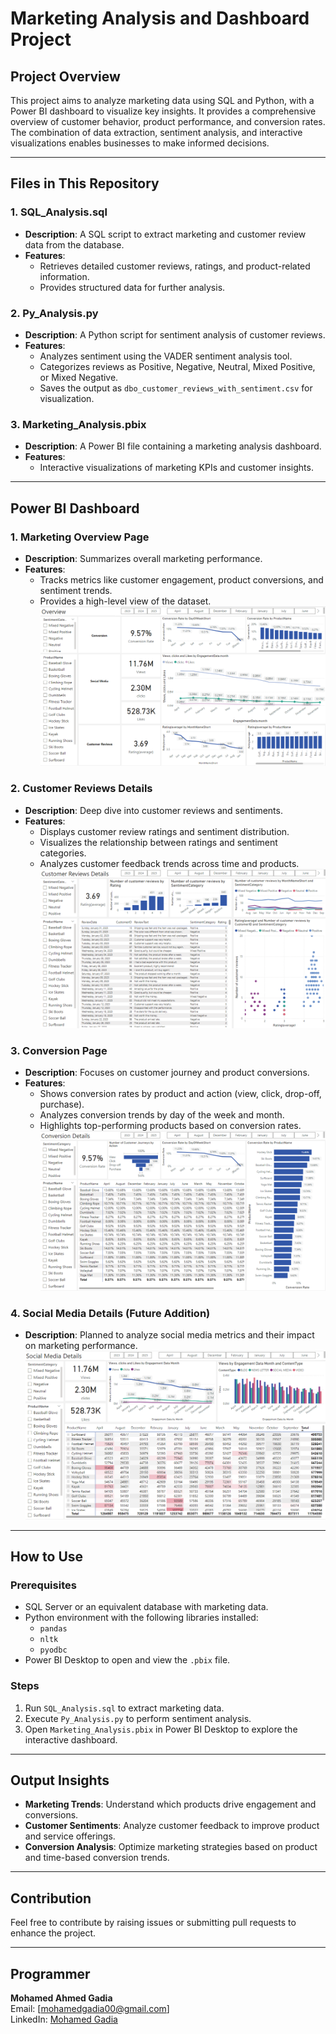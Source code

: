 # Marketing Analysis and Dashboard Project

## Project Overview
This project aims to analyze marketing data using SQL and Python, with a Power BI dashboard to visualize key insights. It provides a comprehensive overview of customer behavior, product performance, and conversion rates. The combination of data extraction, sentiment analysis, and interactive visualizations enables businesses to make informed decisions.

---

## Files in This Repository

### 1. SQL_Analysis.sql
- **Description**: A SQL script to extract marketing and customer review data from the database.
- **Features**:
  - Retrieves detailed customer reviews, ratings, and product-related information.
  - Provides structured data for further analysis.

### 2. Py_Analysis.py
- **Description**: A Python script for sentiment analysis of customer reviews.
- **Features**:
  - Analyzes sentiment using the VADER sentiment analysis tool.
  - Categorizes reviews as Positive, Negative, Neutral, Mixed Positive, or Mixed Negative.
  - Saves the output as `dbo_customer_reviews_with_sentiment.csv` for visualization.

### 3. Marketing_Analysis.pbix
- **Description**: A Power BI file containing a marketing analysis dashboard.
- **Features**:
  - Interactive visualizations of marketing KPIs and customer insights.

---

## Power BI Dashboard

### 1. Marketing Overview Page
- **Description**: Summarizes overall marketing performance.
- **Features**:
  - Tracks metrics like customer engagement, product conversions, and sentiment trends.
  - Provides a high-level view of the dataset.
  ![Marketing Overview Page](https://github.com/MohamedGadia/Marketing-Analysis/blob/main/Marketing%20Dashboard-Power%20BI/Overview_page.png?raw=true)

### 2. Customer Reviews Details
- **Description**: Deep dive into customer reviews and sentiments.
- **Features**:
  - Displays customer review ratings and sentiment distribution.
  - Visualizes the relationship between ratings and sentiment categories.
  - Analyzes customer feedback trends across time and products.
    ![Customer Reviews Page](https://github.com/MohamedGadia/Marketing-Analysis/blob/main/Marketing%20Dashboard-Power%20BI/Customer_Reviews_Page.png?raw=true)

### 3. Conversion Page
- **Description**: Focuses on customer journey and product conversions.
- **Features**:
  - Shows conversion rates by product and action (view, click, drop-off, purchase).
  - Analyzes conversion trends by day of the week and month.
  - Highlights top-performing products based on conversion rates.
    ![Conversion Page](https://github.com/MohamedGadia/Marketing-Analysis/blob/main/Marketing%20Dashboard-Power%20BI/Conversion_page.png?raw=true)

### 4. Social Media Details (Future Addition)
- **Description**: Planned to analyze social media metrics and their impact on marketing performance.
  ![Social Media Page](https://github.com/MohamedGadia/Marketing-Analysis/blob/main/Marketing%20Dashboard-Power%20BI/Social_Media_Page.png?raw=true)

---

## How to Use

### Prerequisites
- SQL Server or an equivalent database with marketing data.
- Python environment with the following libraries installed:
  - `pandas`
  - `nltk`
  - `pyodbc`
- Power BI Desktop to open and view the `.pbix` file.

### Steps
1. Run `SQL_Analysis.sql` to extract marketing data.
2. Execute `Py_Analysis.py` to perform sentiment analysis.
3. Open `Marketing_Analysis.pbix` in Power BI Desktop to explore the interactive dashboard.

---

## Output Insights
- **Marketing Trends**: Understand which products drive engagement and conversions.
- **Customer Sentiments**: Analyze customer feedback to improve product and service offerings.
- **Conversion Analysis**: Optimize marketing strategies based on product and time-based conversion trends.

---

## Contribution
Feel free to contribute by raising issues or submitting pull requests to enhance the project.

---

## Programmer
**Mohamed Ahmed Gadia**  
Email: [mohamedgadia00@gmail.com]  
LinkedIn: [Mohamed Gadia](https://www.linkedin.com/in/mohamedgadia) 
